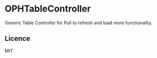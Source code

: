 # OPHTableController

Generic Table Controller for Pull to refresh and load more functionality.



## Licence

MIT
